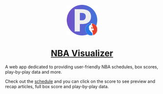 <p align="center">
  <a href="https://nba.pravinthan.com">
    <img src="src/assets/icon_512x512.png" alt="NBA Visualizer" width="20%" height="20%" />
  </a>
</p>

<h1 align="center">
  <a href="https://nba.pravinthan.com">NBA Visualizer</a>
</h1>

A web app dedicated to providing user-friendly NBA schedules, box scores, play-by-play data and more.

Check out the [schedule](https://nba.pravinthan.com/#/schedule) and you can click on the score to see preview and recap articles, full box score and play-by-play data.
